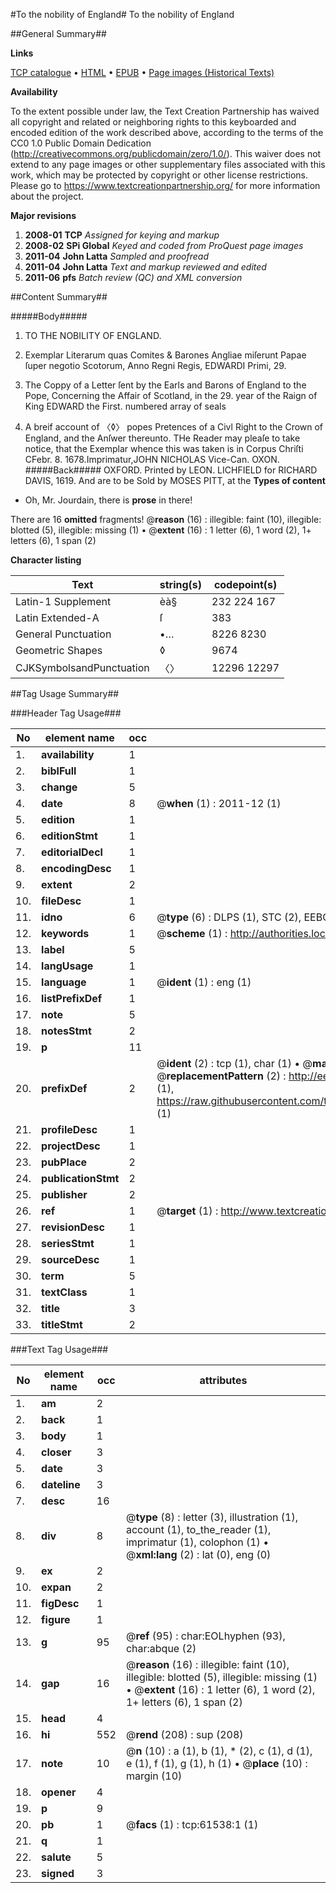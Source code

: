 #To the nobility of England#
To the nobility of England

##General Summary##

**Links**

[TCP catalogue](http://www.ota.ox.ac.uk/tcp/)  • 
[HTML](http://tei.it.ox.ac.uk/tcp/Texts-HTML/free/A62/A62792.html)  • 
[EPUB](http://tei.it.ox.ac.uk/tcp/Texts-EPUB/free/A62/A62792.epub) • 
[Page images (Historical Texts)](https://historicaltexts.jisc.ac.uk/eebo-12411486e)

**Availability**

To the extent possible under law, the Text Creation Partnership has waived all copyright and related or neighboring rights to this keyboarded and encoded edition of the work described above, according to the terms of the CC0 1.0 Public Domain Dedication (http://creativecommons.org/publicdomain/zero/1.0/). This waiver does not extend to any page images or other supplementary files associated with this work, which may be protected by copyright or other license restrictions. Please go to https://www.textcreationpartnership.org/ for more information about the project.

**Major revisions**

1. __2008-01__ __TCP__ *Assigned for keying and markup*
1. __2008-02__ __SPi Global__ *Keyed and coded from ProQuest page images*
1. __2011-04__ __John Latta__ *Sampled and proofread*
1. __2011-04__ __John Latta__ *Text and markup reviewed and edited*
1. __2011-06__ __pfs__ *Batch review (QC) and XML conversion*

##Content Summary##

#####Body#####

1. TO THE NOBILITY OF ENGLAND.

1. Exemplar Literarum quas Comites & Barones Angliae miſerunt Papae ſuper negotio Scotorum, Anno Regni Regis, EDWARDI Primi, 29.

1. The Coppy of a Letter ſent by the Earls and Barons of England to the Pope, Concerning the Affair of Scotland, in the 29. year of the Raign of King EDWARD the First.
numbered array of seals
1. A breif account of 〈◊〉 popes Pretences of a Civl Right to the Crown of England, and the Anſwer thereunto.
THe Reader may pleaſe to take notice, that the Exemplar whence this was taken is in Corpus Chriſti CFebr. 8. 1678.Imprimatur,JOHN NICHOLAS Vice-Can. OXON.
#####Back#####
OXFORD. Printed by LEON. LICHFIELD for RICHARD DAVIS, 1619. And are to be Sold by MOSES PITT, at the
**Types of content**

  * Oh, Mr. Jourdain, there is **prose** in there!

There are 16 **omitted** fragments! 
 @__reason__ (16) : illegible: faint (10), illegible: blotted (5), illegible: missing (1)  •  @__extent__ (16) : 1 letter (6), 1 word (2), 1+ letters (6), 1 span (2)

**Character listing**


|Text|string(s)|codepoint(s)|
|---|---|---|
|Latin-1 Supplement|èà§|232 224 167|
|Latin Extended-A|ſ|383|
|General Punctuation|•…|8226 8230|
|Geometric Shapes|◊|9674|
|CJKSymbolsandPunctuation|〈〉|12296 12297|

##Tag Usage Summary##

###Header Tag Usage###

|No|element name|occ|attributes|
|---|---|---|---|
|1.|__availability__|1||
|2.|__biblFull__|1||
|3.|__change__|5||
|4.|__date__|8| @__when__ (1) : 2011-12 (1)|
|5.|__edition__|1||
|6.|__editionStmt__|1||
|7.|__editorialDecl__|1||
|8.|__encodingDesc__|1||
|9.|__extent__|2||
|10.|__fileDesc__|1||
|11.|__idno__|6| @__type__ (6) : DLPS (1), STC (2), EEBO-CITATION (1), OCLC (1), VID (1)|
|12.|__keywords__|1| @__scheme__ (1) : http://authorities.loc.gov/ (1)|
|13.|__label__|5||
|14.|__langUsage__|1||
|15.|__language__|1| @__ident__ (1) : eng (1)|
|16.|__listPrefixDef__|1||
|17.|__note__|5||
|18.|__notesStmt__|2||
|19.|__p__|11||
|20.|__prefixDef__|2| @__ident__ (2) : tcp (1), char (1)  •  @__matchPattern__ (2) : ([0-9\-]+):([0-9IVX]+) (1), (.+) (1)  •  @__replacementPattern__ (2) : http://eebo.chadwyck.com/downloadtiff?vid=$1&page=$2 (1), https://raw.githubusercontent.com/textcreationpartnership/Texts/master/tcpchars.xml#$1 (1)|
|21.|__profileDesc__|1||
|22.|__projectDesc__|1||
|23.|__pubPlace__|2||
|24.|__publicationStmt__|2||
|25.|__publisher__|2||
|26.|__ref__|1| @__target__ (1) : http://www.textcreationpartnership.org/docs/. (1)|
|27.|__revisionDesc__|1||
|28.|__seriesStmt__|1||
|29.|__sourceDesc__|1||
|30.|__term__|5||
|31.|__textClass__|1||
|32.|__title__|3||
|33.|__titleStmt__|2||


###Text Tag Usage###

|No|element name|occ|attributes|
|---|---|---|---|
|1.|__am__|2||
|2.|__back__|1||
|3.|__body__|1||
|4.|__closer__|3||
|5.|__date__|3||
|6.|__dateline__|3||
|7.|__desc__|16||
|8.|__div__|8| @__type__ (8) : letter (3), illustration (1), account (1), to_the_reader (1), imprimatur (1), colophon (1)  •  @__xml:lang__ (2) : lat (0), eng (0)|
|9.|__ex__|2||
|10.|__expan__|2||
|11.|__figDesc__|1||
|12.|__figure__|1||
|13.|__g__|95| @__ref__ (95) : char:EOLhyphen (93), char:abque (2)|
|14.|__gap__|16| @__reason__ (16) : illegible: faint (10), illegible: blotted (5), illegible: missing (1)  •  @__extent__ (16) : 1 letter (6), 1 word (2), 1+ letters (6), 1 span (2)|
|15.|__head__|4||
|16.|__hi__|552| @__rend__ (208) : sup (208)|
|17.|__note__|10| @__n__ (10) : a (1), b (1), * (2), c (1), d (1), e (1), f (1), g (1), h (1)  •  @__place__ (10) : margin (10)|
|18.|__opener__|4||
|19.|__p__|9||
|20.|__pb__|1| @__facs__ (1) : tcp:61538:1 (1)|
|21.|__q__|1||
|22.|__salute__|5||
|23.|__signed__|3||
